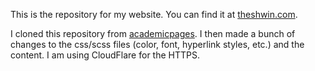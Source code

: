 This is the repository for my website. You can find it at [theshwin.com](theshwin.com). 

I cloned this repository from [academicpages](https://github.com/academicpages/academicpages.github.io). I then made a bunch of changes to the css/scss files (color, font, hyperlink styles, etc.) and the content. I am using CloudFlare for the HTTPS. 




